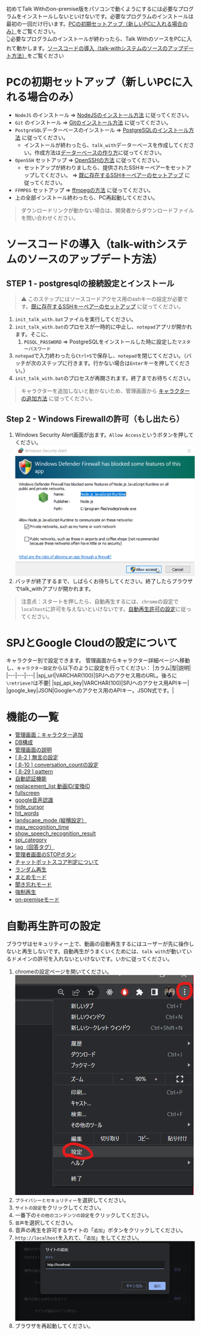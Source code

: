 初めてTalk Withのon-premise版をパソコンで動くようにするには必要なプログラムをインストールしないといけないです。必要なプログラムのインストールは最初の一回だけ行います。[PCの初期セットアップ（新しいPCに入れる場合のみ）](#PCの初期セットアップ（新しいPCに入れる場合のみ）)をご覧ください。  
👆必要なプログラムのインストールが終わったら、Talk WithのソースをPCに入れて動かします。[ソースコードの導入（talk-withシステムのソースのアップデート方法）](#ソースコードの導入（talk-withシステムのソースのアップデート方法）)をご覧ください

# PCの初期セットアップ（新しいPCに入れる場合のみ）
- `NodeJS` のインストール => [NodeJSのインストール方法](./how_to_install_node.md) に従ってください。
- `Git` のインストール => [Gitのインストール方法](./how_to_install_git.md) に従ってください。  
- `PostgreSQL`データーベースのインストール => [PostgreSQLのインストール方法](./how_to_install_pg.md) に従ってください。
  - インストールが終わったら、`talk_with`データーベースを作成してください。作成方法は[データーベースの作り方](./how_to_install_pg.md/#データーベースの作り方)に従ってください。
- `OpenSSH` セットアップ => [OpenSSHの方法](./how_to_setup_openssh.md#OpenSSH) に従ってください。
  - セットアップが終わりましたら、提供されたSSHキーペアーをセットアップしてください。 => [既に存在するSSHキーペアーのセットアップ](./how_to_setup_openssh.md#既に存在するsshキーペアーのセットアップ) に従ってください。
- `FFMPEG` セットアップ => [ffmpegの方法](./how_to_install_ffmpeg.md) に従ってください。
- 上の全部インストール終わったら、PC再起動してください。

> ダウンロードリンクが動かない場合は、開発者からダウンロードファイルを問い合わせください。

# ソースコードの導入（talk-withシステムのソースのアップデート方法）
## STEP 1 - postgresqlの接続設定とインストール
> ⚠ このステップにはソースコードアクセス用のsshキーの設定が必要です。[既に存在するSSHキーペアーのセットアップ](./how_to_setup_openssh.md#既に存在するsshキーペアーのセットアップ) に従ってください。
1. `init_talk_with.bat`ファイルを実行してください。
2. `init_talk_with.bat`のプロセスが一時的に中止し、`notepad`アプリが開かれます。そこに、
   1. `PGSQL_PASSWORD` => PostgreSQLをインストールした時に設定した`マスターパスワード`
3. `notepad`で入力終わったら`Ctrl+S`で保存し、`notepad`を閉じてください。（バッチが次のステップに行きます。行かない場合は`Enter`キーを押してください。）
4. `init_talk_with.bat`のプロセスが再開されます。終了までお待ちください。
> キャラクターを追加しないと動かないため、管理画面から [キャラクターの追加方法](./how_to_add_character.md) に従ってください。
## Step 2 - Windows Firewallの許可（もし出たら）
1. Windows Security Alert画面が出ます。`Allow Access`というボタンを押してください。  
  ![Windows Security Alert](images/win_security_alert.png)
2. バッチが終了するまで、しばらくお待ちしてください。終了したらブラウザでtalk_withアプリが開かれます。

> 注意点：スタートを押したら、自動再生するには、`chrome`の設定で`localhost`に許可を与えないといけないです。[自動再生許可の設定](#自動再生許可の設定)に従ってください。

# SPJとGoogle Cloudの設定について
キャラクター別で設定できます。
管理画面からキャラクター詳細ページへ移動し、`キャラクター設定`から以下のように設定を行ってください：
|カラム|型|説明|
|---|---|---|
|spj_url|VARCHAR(100)|SPJへのアクセス用のURL。後ろに`\retrieve?`は不要|
|spj_api_key|VARCHAR(100)|SPJへのアクセス用APIキー|
|google_key|JSON|Googleへのアクセス用のAPIキー。JSON式です。|


# 機能の一覧  
* [管理画面：キャラクター追加](./how_to_add_character.md)
* [DB構成](./DB.md)
* [管理画面の説明](./admin_page.md)  
* [[ β-2 ] 無言の設定](./how_to_setup_silence_limit.md)
* [[ β-10 ] conversation_countの設定](./how_to_setup_conversation_count.md)
* [[ β-29 ] pattern](./how_to_setup_pattern.md)
* [自動認証機能](./LogDB_with_Authentication.md)
* [replacement_list 動画ID/変換ID](./how_to_setup_alternative_list.md)
* [fullscreen](./how_to_setup_fullscreen.md)
* [google音声認識](./About_GoogleSpeechToText.md)
* [hide_cursor](./how_to_setup_hide_cursor.md)
* [hit_words](./how_to_setup_hit_words.md)
* [landscape_mode (縦横設定）](./how_to_setup_landscape_mode.md)
* [max_recognition_time](./how_to_setup_max_recognition_time.md)
* [show_speech_recognition_result](./how_to_setup_show_speech_recognition_result.md)
* [spj_category](./how_to_setup_spj_category.md)
* [tag（回答タグ）](./how_to_setup_tag.md)
* [管理者画面のSTOPボタン](./admin_stop_button.md)
* [チャットボットスコア判定について](./About_chatbotScore.md)
* [ランダム再生](./how_to_setup_random.md)
* [まとめモード](./how_to_setup_matome.md)
* [聞き忘れモード](./how_to_setup_kikiwasure.md)
* [強制再生](./how_to_setup_force_video.md)
* [on-premiseモード](./how_to_switch_on-premise_mode.md)


# 自動再生許可の設定
ブラウザはセキュリティー上で、動画の自動再生するにはユーザーが先に操作しないと再生しないです。自動再生がうまくいくためには、`talk with`が動いているドメインの許可を入れないといけないです。いかに従ってください。
1. chromeの設定ページを開いてください。  
   ![Chromeの設定の開き方](./images/chrome/open_settings.png)
2. `プライバシーとセキュリティー`を選択してください。
3. `サイトの設定`をクリックしてください。
4. 一番下の`その他のコンテンツの設定`をクリックしてください。
5. `音声`を選択してください。
6. 音声の再生を許可するサイトの「`追加`」ボタンをクリックしてください。
7. `http://localhost`を入れて、「`追加`」をしてください。
   ![追加の例](./images/chrome/save_settings.png)
8. ブラウザを再起動してください。